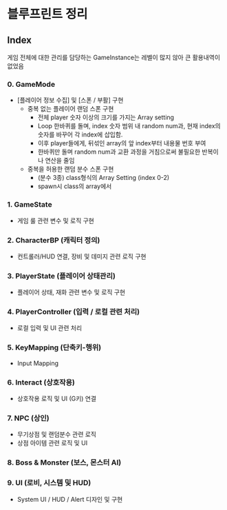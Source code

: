 # 블루프린트 정리
## Index
게임 전체에 대한 관리를 담당하는 GameInstance는 레벨이 많지 않아 큰 활용내역이 없었음 

### 0. GameMode 
- [플레이어 정보 수집] 및 [스폰 / 부활] 구현
  - 중복 없는 플레이어 랜덤 스폰 구현
    - 전체 player 숫자 이상의 크기를 가지는 Array setting
    - Loop 한바퀴를 돌며, index 숫자 범위 내 random num과, 현재 index의 숫자를 바꾸어 각 index에 삽입함. 
    - 이후 player들에게, 뒤섞인 array의 앞 index부터 내용물 번호 부여 
    - 한바퀴만 돌며 random num과 교환 과정을 거침으로써 불필요한 반복이나 연산을 줄임
  - 중복을 허용한 랜덤 분수 스폰 구현
    - (분수 3종) class형식의 Array Setting (index 0-2)
    - spawn시 class의 array에서 
### 1. GameState 
- 게임 룰 관련 변수 및 로직 구현
### 2. CharacterBP (캐릭터 정의)
- 컨트롤러/HUD 연결, 장비 및 데미지 관련 로직 구현
### 3. PlayerState (플레이어 상태관리)
- 플레이어 상태, 재화 관련 변수 및 로직 구현
### 4. PlayerController (입력 / 로컬 관련 처리)
- 로컬 입력 및 UI 관련 처리 
### 5. KeyMapping (단축키-행위)
- Input Mapping
### 6. Interact (상호작용)
- 상호작용 로직 및 UI (G키) 연결 
### 7. NPC (상인)
- 무기상점 및 랜덤분수 관련 로직
- 상점 아이템 관련 로직 및 UI
### 8. Boss & Monster (보스, 몬스터 AI)
### 9. UI (로비, 시스템 및 HUD)
- System UI / HUD / Alert 디자인 및 구현 